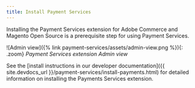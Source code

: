 ```yaml
---
title: Install Payment Services
---
```


Installing the Payment Services extension for Adobe Commerce and Magento Open Source is a prerequisite step for using Payment Services.

![Admin view]({% link payment-services/assets/admin-view.png %}){: .zoom}
_Payment Services extension Admin view_

See the [install instructions in our developer documentation]({{ site.devdocs_url }}/payment-services/install-payments.html) for detailed information on installing the Payments Services extension.
